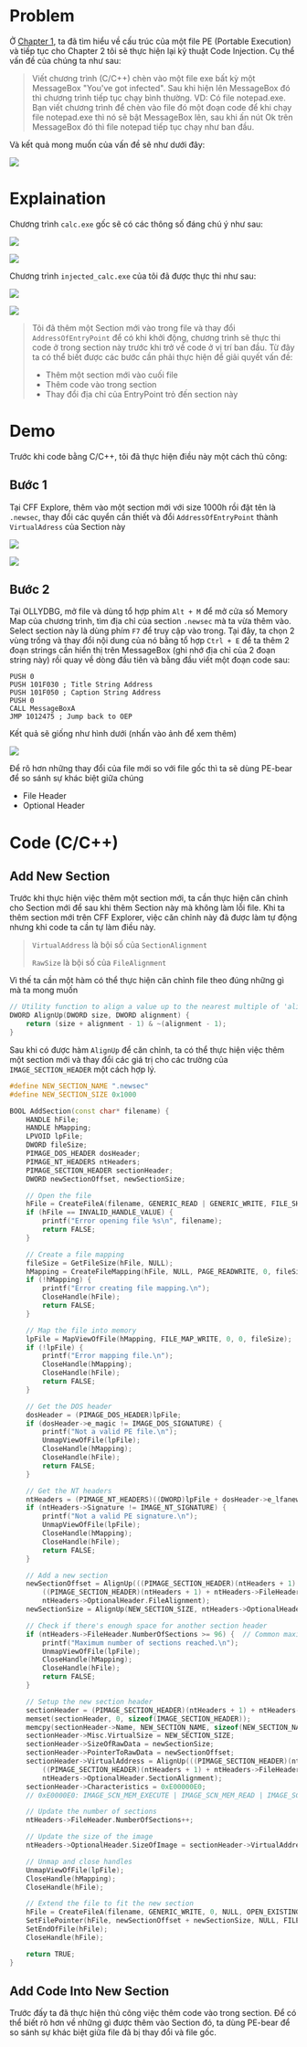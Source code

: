 # Problem

Ở [Chapter 1](https://hackmd.io/@0r3o/BJrxqpvc6), ta đã tìm hiểu về cấu trúc của một file PE (Portable Execution) và tiếp tục cho Chapter 2 tôi sẽ thực hiện lại kỹ thuật Code Injection. Cụ thể vấn đề của chúng ta như sau:

> Viết chương trình (C/C++) chèn vào một file exe bất kỳ một MessageBox "You've got infected". Sau khi hiện lên MessageBox đó thì chương trình tiếp tục chạy bình thường.
VD: Có file notepad.exe. Bạn viết chương trình để chèn vào file đó một đoạn code để khi chạy file notepad.exe thì nó sẽ bật MessageBox lên, sau khi ấn nút Ok trên MessageBox đó thì file notepad tiếp tục chạy như ban đầu.

Và kết quả mong muốn của vấn đề sẽ như dưới đây:

![](https://github.com/0r3o-r3vEr5e/Chapter-2-Code-Injection/blob/main/GIF/Result.gif)

# Explaination

Chương trình `calc.exe` gốc sẽ có các thông số đáng chú ý như sau: 

![](https://github.com/0r3o-r3vEr5e/Chapter-2-Code-Injection/blob/main/Images/OEP.png)

![](https://github.com/0r3o-r3vEr5e/Chapter-2-Code-Injection/blob/main/Images/Old%20SectionHeaders.png)

Chương trình `injected_calc.exe` của tôi đã được thực thi như sau: 

![](https://github.com/0r3o-r3vEr5e/Chapter-2-Code-Injection/blob/main/Images/New%20EP.png)

![](https://github.com/0r3o-r3vEr5e/Chapter-2-Code-Injection/blob/main/Images/New%20SectionHeaders.png)

> Tôi đã thêm một Section mới vào trong file và thay đổi `AddressOfEntryPoint` để có khi khởi động, chương trình sẽ thực thi code ở trong section này trước khi trở về code ở vị trí ban đầu. Từ đây ta có thể biết được các bước cần phải thực hiện để giải quyết vấn đề:
> 
> * Thêm một section mới vào cuối file
> * Thêm code vào trong section 
> * Thay đổi địa chỉ của EntryPoint trỏ đến section này

# Demo

Trước khi code bằng C/C++, tôi đã thực hiện điều này một cách thủ công:

## Bước 1

Tại CFF Explore, thêm vào một section mới với size 1000h rồi đặt tên là `.newsec`, thay đổi các quyển cần thiết và đổi `AddressOfEntryPoint` thành `VirtualAdress` của Section này

![](https://github.com/0r3o-r3vEr5e/Chapter-2-Code-Injection/blob/main/Images/AddSection.png)

![](https://github.com/0r3o-r3vEr5e/Chapter-2-Code-Injection/blob/main/Images/New%20SectionHeaders.png)

## Bước 2

Tại OLLYDBG, mở file và dùng tổ hợp phím `Alt + M` để mở cửa số Memory Map của chương trình, tìm địa chỉ của section `.newsec` mà ta vừa thêm vào. Select section này là dùng phím `F7` để truy cập vào trong. Tại đây, ta chọn 2 vùng trống và thay đổi nội dung của nó bằng tổ hợp `Ctrl + E` để ta thêm 2 đoạn strings cần hiển thị trên MessageBox (ghi nhớ địa chỉ của 2 đoạn string này) rồi quay về dòng đầu tiên và bằng đầu viết một đoạn code sau:
```ASM
PUSH 0
PUSH 101F030 ; Title String Address
PUSH 101F050 ; Caption String Address
PUSH 0
CALL MessageBoxA
JMP 1012475 ; Jump back to OEP
```

Kết quả sẽ giống như hình dưới (nhấn vào ảnh để xem thêm)

![](https://github.com/0r3o-r3vEr5e/Chapter-2-Code-Injection/blob/main/Images/ASM.png)

Để rõ hơn những thay đổi của file mới so với file gốc thì ta sẽ dùng PE-bear để so sánh sự khác biệt giữa chúng

* File Header
* Optional Header

# Code (C/C++)

## Add New Section

Trước khi thực hiện việc thêm một section mới, ta cần thực hiện căn chỉnh cho Section mới để sau khi thêm Section này mà không làm lỗi file. Khi ta thêm section mới trên CFF Explorer, việc căn chỉnh này đã được làm tự động nhưng khi code ta cần tự làm điều này.

> `VirtualAddress` là bội số của `SectionAlignment`
> 
> `RawSize` là bội số của `FileAlignment`

Vì thế ta cần một hàm có thể thực hiện căn chỉnh file theo đúng những gì mà ta mong muốn

```Cpp
// Utility function to align a value up to the nearest multiple of 'alignment'.
DWORD AlignUp(DWORD size, DWORD alignment) {
    return (size + alignment - 1) & ~(alignment - 1);
}
```

Sau khi có được hàm `AlignUp` để căn chỉnh, ta có thể thực hiện việc thêm một section mới và thay đổi các giá trị cho các trường của `IMAGE_SECTION_HEADER` một cách hợp lý.

```Cpp
#define NEW_SECTION_NAME ".newsec"
#define NEW_SECTION_SIZE 0x1000

BOOL AddSection(const char* filename) {
    HANDLE hFile;
    HANDLE hMapping;
    LPVOID lpFile;
    DWORD fileSize;
    PIMAGE_DOS_HEADER dosHeader;
    PIMAGE_NT_HEADERS ntHeaders;
    PIMAGE_SECTION_HEADER sectionHeader;
    DWORD newSectionOffset, newSectionSize;

    // Open the file
    hFile = CreateFileA(filename, GENERIC_READ | GENERIC_WRITE, FILE_SHARE_READ, NULL, OPEN_EXISTING, FILE_ATTRIBUTE_NORMAL, NULL);
    if (hFile == INVALID_HANDLE_VALUE) {
        printf("Error opening file %s\n", filename);
        return FALSE;
    }

    // Create a file mapping
    fileSize = GetFileSize(hFile, NULL);
    hMapping = CreateFileMapping(hFile, NULL, PAGE_READWRITE, 0, fileSize, NULL);
    if (!hMapping) {
        printf("Error creating file mapping.\n");
        CloseHandle(hFile);
        return FALSE;
    }

    // Map the file into memory
    lpFile = MapViewOfFile(hMapping, FILE_MAP_WRITE, 0, 0, fileSize);
    if (!lpFile) {
        printf("Error mapping file.\n");
        CloseHandle(hMapping);
        CloseHandle(hFile);
        return FALSE;
    }

    // Get the DOS header
    dosHeader = (PIMAGE_DOS_HEADER)lpFile;
    if (dosHeader->e_magic != IMAGE_DOS_SIGNATURE) {
        printf("Not a valid PE file.\n");
        UnmapViewOfFile(lpFile);
        CloseHandle(hMapping);
        CloseHandle(hFile);
        return FALSE;
    }

    // Get the NT headers
    ntHeaders = (PIMAGE_NT_HEADERS)((DWORD)lpFile + dosHeader->e_lfanew);
    if (ntHeaders->Signature != IMAGE_NT_SIGNATURE) {
        printf("Not a valid PE signature.\n");
        UnmapViewOfFile(lpFile);
        CloseHandle(hMapping);
        CloseHandle(hFile);
        return FALSE;
    }

    // Add a new section
    newSectionOffset = AlignUp(((PIMAGE_SECTION_HEADER)(ntHeaders + 1) + ntHeaders->FileHeader.NumberOfSections - 1)->PointerToRawData +
        ((PIMAGE_SECTION_HEADER)(ntHeaders + 1) + ntHeaders->FileHeader.NumberOfSections - 1)->SizeOfRawData,
        ntHeaders->OptionalHeader.FileAlignment);
    newSectionSize = AlignUp(NEW_SECTION_SIZE, ntHeaders->OptionalHeader.SectionAlignment);

    // Check if there's enough space for another section header
    if (ntHeaders->FileHeader.NumberOfSections >= 96) {  // Common maximum is 96 sections
        printf("Maximum number of sections reached.\n");
        UnmapViewOfFile(lpFile);
        CloseHandle(hMapping);
        CloseHandle(hFile);
        return FALSE;
    }

    // Setup the new section header
    sectionHeader = (PIMAGE_SECTION_HEADER)(ntHeaders + 1) + ntHeaders->FileHeader.NumberOfSections;
    memset(sectionHeader, 0, sizeof(IMAGE_SECTION_HEADER));
    memcpy(sectionHeader->Name, NEW_SECTION_NAME, sizeof(NEW_SECTION_NAME) - 1);
    sectionHeader->Misc.VirtualSize = NEW_SECTION_SIZE;
    sectionHeader->SizeOfRawData = newSectionSize;
    sectionHeader->PointerToRawData = newSectionOffset;
    sectionHeader->VirtualAddress = AlignUp(((PIMAGE_SECTION_HEADER)(ntHeaders + 1) + ntHeaders->FileHeader.NumberOfSections - 1)->VirtualAddress +
        ((PIMAGE_SECTION_HEADER)(ntHeaders + 1) + ntHeaders->FileHeader.NumberOfSections - 1)->Misc.VirtualSize,
        ntHeaders->OptionalHeader.SectionAlignment);
    sectionHeader->Characteristics = 0xE00000E0;
    // 0xE0000E0: IMAGE_SCN_MEM_EXECUTE | IMAGE_SCN_MEM_READ | IMAGE_SCN_MEM_WRITE | IMAGE_SCN_CNT_CODE | IMAGE_SCN_CNT_INITIALIZED_DATA | IMAGE_SCN_CNT_UNINITIALIZED_DATA

    // Update the number of sections
    ntHeaders->FileHeader.NumberOfSections++;

    // Update the size of the image
    ntHeaders->OptionalHeader.SizeOfImage = sectionHeader->VirtualAddress + sectionHeader->Misc.VirtualSize;

    // Unmap and close handles
    UnmapViewOfFile(lpFile);
    CloseHandle(hMapping);
    CloseHandle(hFile);

    // Extend the file to fit the new section
    hFile = CreateFileA(filename, GENERIC_WRITE, 0, NULL, OPEN_EXISTING, FILE_ATTRIBUTE_NORMAL, NULL);
    SetFilePointer(hFile, newSectionOffset + newSectionSize, NULL, FILE_BEGIN);
    SetEndOfFile(hFile);
    CloseHandle(hFile);

    return TRUE;
}
```

## Add Code Into New Section

Trước đấy ta đã thực hiện thủ công việc thêm code vào trong section. Để có thể biết rõ hơn về những gì được thêm vào Section đó, ta dùng PE-bear để so sánh sự khác biệt giữa file đã bị thay đổi và file gốc.

